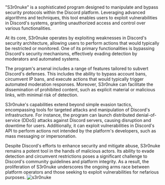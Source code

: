 "S3r0nuke" is a sophisticated program designed to manipulate and bypass security protocols within the Discord platform. Leveraging advanced algorithms and techniques, this tool enables users to exploit vulnerabilities in Discord's systems, granting unauthorized access and control over various functionalities.

At its core, S3r0nuke operates by exploiting weaknesses in Discord's security architecture, allowing users to perform actions that would typically be restricted or monitored. One of its primary functionalities is bypassing Discord's security mechanisms, effectively evading detection by moderators and automated systems.

The program's arsenal includes a range of features tailored to subvert Discord's defenses. This includes the ability to bypass account bans, circumvent IP bans, and execute actions that would typically trigger automated moderation responses. Moreover, S3r0nuke can facilitate the dissemination of prohibited content, such as explicit material or malicious links, with minimal risk of detection.

S3r0nuke's capabilities extend beyond simple evasion tactics, encompassing tools for targeted attacks and manipulation of Discord's infrastructure. For instance, the program can launch distributed denial-of-service (DDoS) attacks against Discord servers, causing disruption and downtime for users. Additionally, it can exploit vulnerabilities in Discord's API to perform actions not intended by the platform's developers, such as mass messaging or impersonation.

Despite Discord's efforts to enhance security and mitigate abuse, S3r0nuke remains a potent tool in the hands of malicious actors. Its ability to evade detection and circumvent restrictions poses a significant challenge to Discord's community guidelines and platform integrity. As a result, the proliferation of S3r0nuke underscores the ongoing arms race between platform operators and those seeking to exploit vulnerabilities for nefarious purposes.
![s3r0nuke](https://github.com/S3r0s/S3R0NUKE/assets/162865983/652d33ca-e166-4dd4-af83-125cb97332f1)
